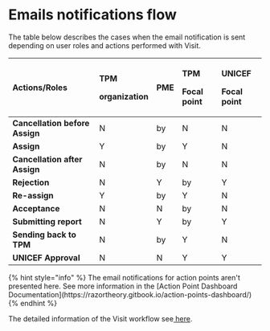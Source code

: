 # Emails notifications flow

The table below describes the cases when the email notification is sent depending on user roles and actions performed with Visit.  

<table>
  <thead>
    <tr>
      <th style="text-align:left">Actions/Roles</th>
      <th style="text-align:left">
        <p><b>TPM</b>
        </p>
        <p><b> organization</b>
        </p>
      </th>
      <th style="text-align:left"><b>PME</b>
      </th>
      <th style="text-align:left">
        <p><b>TPM </b>
        </p>
        <p><b>Focal point</b>
        </p>
      </th>
      <th style="text-align:left">
        <p><b>UNICEF </b>
        </p>
        <p><b>Focal point</b>
        </p>
      </th>
    </tr>
  </thead>
  <tbody>
    <tr>
      <td style="text-align:left"><b>Cancellation before Assign</b>
      </td>
      <td style="text-align:left">N</td>
      <td style="text-align:left">by</td>
      <td style="text-align:left">N</td>
      <td style="text-align:left">N</td>
    </tr>
    <tr>
      <td style="text-align:left"><b>Assign</b>
      </td>
      <td style="text-align:left">Y</td>
      <td style="text-align:left">by</td>
      <td style="text-align:left">Y</td>
      <td style="text-align:left">N</td>
    </tr>
    <tr>
      <td style="text-align:left"><b>Cancellation after Assign</b>
      </td>
      <td style="text-align:left">N</td>
      <td style="text-align:left">by</td>
      <td style="text-align:left">N</td>
      <td style="text-align:left">N</td>
    </tr>
    <tr>
      <td style="text-align:left"><b>Rejection</b>
      </td>
      <td style="text-align:left">N</td>
      <td style="text-align:left">Y</td>
      <td style="text-align:left">by</td>
      <td style="text-align:left">Y</td>
    </tr>
    <tr>
      <td style="text-align:left"><b>Re-assign</b>
      </td>
      <td style="text-align:left">Y</td>
      <td style="text-align:left">by</td>
      <td style="text-align:left">Y</td>
      <td style="text-align:left">N</td>
    </tr>
    <tr>
      <td style="text-align:left"><b>Acceptance</b>
      </td>
      <td style="text-align:left">N</td>
      <td style="text-align:left">N</td>
      <td style="text-align:left">by</td>
      <td style="text-align:left">N</td>
    </tr>
    <tr>
      <td style="text-align:left"><b>Submitting report</b>
      </td>
      <td style="text-align:left">N</td>
      <td style="text-align:left">Y</td>
      <td style="text-align:left">by</td>
      <td style="text-align:left">Y</td>
    </tr>
    <tr>
      <td style="text-align:left"><b>Sending back to TPM</b>
      </td>
      <td style="text-align:left">N</td>
      <td style="text-align:left">by</td>
      <td style="text-align:left">Y</td>
      <td style="text-align:left">N</td>
    </tr>
    <tr>
      <td style="text-align:left"><b>UNICEF Approval</b>
      </td>
      <td style="text-align:left">N</td>
      <td style="text-align:left">N</td>
      <td style="text-align:left">Y</td>
      <td style="text-align:left">Y</td>
    </tr>
  </tbody>
</table>{% hint style="info" %}
The email notifications for action points aren't presented here. See more information in the [Action Point Dashboard Documentation](https://razortheory.gitbook.io/action-points-dashboard/)
{% endhint %}

The detailed information of the Visit workflow see[ here](../tpm-workflow.md).


